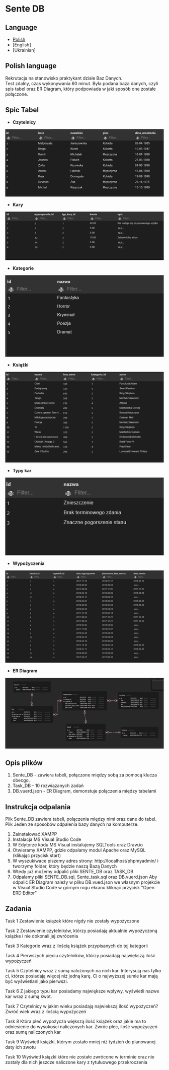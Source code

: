 # Sente DB 
## Language 
* [Polish](#polish-language)
* [English]
* [Ukrainian]
## Polish language
Rekrutacja na stanowisko praktykant  dziale Baz Danych.\
Test zdalny, czas wykonywania 60 minut.
Była podana baza danych, czyli spis tabel oraz ER Diagram, który 
podpowiada w jaki sposób one zostałe połączone. 

## Spic Tabel
* **Czytelnicy**

[![](https://github.com/Artemiusch/Sente_DB/blob/main/czytelnicy.PNG)](##Spis-tabel)

* **Kary**

[![](https://github.com/Artemiusch/Sente_DB/blob/testing_branch/kary.PNG)](##Spis-tabel)


* **Kategorie**

[![](https://github.com/Artemiusch/Sente_DB/blob/main/kategorie.PNG)](##Spis-tabel)


* **Książki**

[![](https://github.com/Artemiusch/Sente_DB/blob/main/ksiazki.PNG)](##Spis-tabel)


* **Typy kar**

[![](https://github.com/Artemiusch/Sente_DB/blob/main/typy_kar.PNG)](##Spis-tabel)


* **Wypożyczenia**

[![](https://github.com/Artemiusch/Sente_DB/blob/main/wypozyczenia.PNG)](##Spis-tabel)


* **ER Diagram**

[![](https://github.com/Artemiusch/Sente_DB/blob/main/ER_Diagram.PNG)](##Spis-tabel)

## Opis plików
1. Sente_DB - zawiera tabeli, połączone między sobą za pomocą klucza obecgo.
2. Task_DB - 10 rozwiązanych zadań
3. DB.vuerd.json - ER Diagram, demonstuje polączenia między tabelami

## Instrukcja odpalania

Plik Sente_DB zawiera tabeli, polączenia między nimi oraz dane do tabel.
Plik
Jeden ze sposobów odpalenia bazy danych na komputerze.
1. Zainstalować XAMPP
2. Instalacja MS Visual Studio Code
3. W Edytorze kodu MS Visual  instalujemy SQLTools oraz Draw.io
4. Otwieramy XAMPP, gdzie odpalamy modul Apache oraz MySQL (klikając przycisk start)
5. W wyszukiwace piszemy adres strony: http://localhost/phpmyadmin/ i tworzymy folder, który będzie naszą Bazą Danych
8. Wtedy już możemy odpalić pliki SENTE_DB oraz TASK_DB
9. Odpalamy pliki SENTE_DB.sql, Sente_task.sql oraz DB.vuerd.json
    Aby odpalić ER Diagram należy w pliku DB.vued.json we własnym projekcie w Visual Studio Code w górnym rogu ekranu kliknąć przycisk "Open ERD Editor"

## Zadania

Task 1
Zestawienie książek które nigdy nie zostały wypożyczone

Task 2
Zestawienie czytelników, którzy posiadają aktualnie wypożyczoną książke i nie dokonali jej zwrócenia

Task 3
Kategorie wraz z ilością książek przypisanych do tej kategorii

Task 4
Pierwszych pięciu czytelników, którzy posiadają największą ilość wypożyczeń

Task 5
Czytelnicy wraz z sumą nalożonych na nich kar. Interysują nas tylko ci, którze posiadają więcej niż jedną karę. Ci o najwyższej sumie kar mają być wyświetlani jako pierwszi.

Task 6
Z jakiego typu kar posiadamy największe wpływy, wyświetli nazwe kar wraz z sumą kwot.

Task 7
Czytelnicy w jakim wieku posiadają najwiekszą ilość wypożyczeń? Zwróć wiek wraz z ilością wypożyczeń

Task 8
Która płeć wypożycza większą ilość książek oraz jakie ma to odniesienie do wysokości naliczonych kar. Zwróc płec, ilość wypożyczeń oraz sumę naliczonych kar

Task 9
Wyświetl książki, którym zostało mniej niż tydzień do planowanej daty ich zwotu

Task 10
Wyświetl ksiązki które nie zostałe zwrócone w terminie oraz nie zostały dla nich jeszcze naliczone kary z tytułuowego przekroczenia